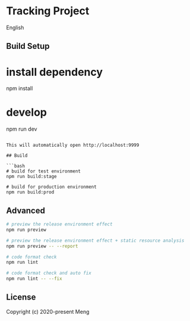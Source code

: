# Tracking Project

English

## Build Setup

# install dependency
npm install

# develop
npm run dev
```

This will automatically open http://localhost:9999

## Build

```bash
# build for test environment
npm run build:stage

# build for production environment
npm run build:prod
```

## Advanced

```bash
# preview the release environment effect
npm run preview

# preview the release environment effect + static resource analysis
npm run preview -- --report

# code format check
npm run lint

# code format check and auto fix
npm run lint -- --fix
```

## License

Copyright (c) 2020-present Meng
